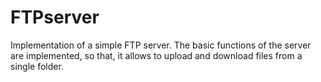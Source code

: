 # FTPserver
Implementation of a simple FTP server. The basic functions of the server are implemented, so that, it allows to upload and download files from a single folder.
